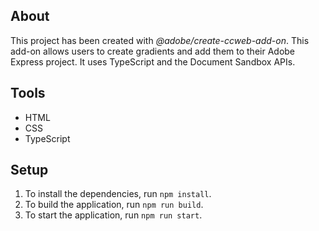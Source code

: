 ## About

This project has been created with _@adobe/create-ccweb-add-on_. This add-on allows users to create gradients and add them to their Adobe Express project. It uses TypeScript and the Document Sandbox APIs.

## Tools

-   HTML
-   CSS
-   TypeScript

## Setup

1. To install the dependencies, run `npm install`.
2. To build the application, run `npm run build`.
3. To start the application, run `npm run start`.
